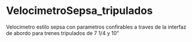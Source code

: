 # VelocimetroSepsa_tripulados
Velocimetro estilo sepsa con parametros confirables a traves de la interfaz de abordo para trenes tripulados de 7 1/4 y 10"
